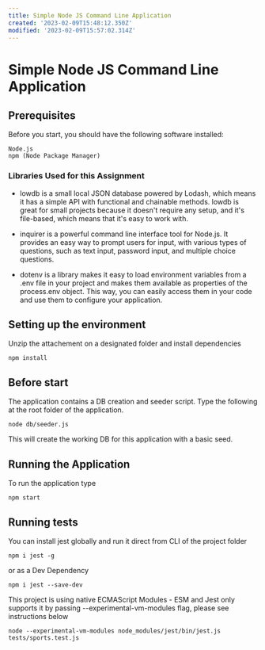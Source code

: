 ```yaml
---
title: Simple Node JS Command Line Application
created: '2023-02-09T15:48:12.350Z'
modified: '2023-02-09T15:57:02.314Z'
---
```


# Simple Node JS Command Line Application


## Prerequisites

Before you start, you should have the following software installed:

    Node.js
    npm (Node Package Manager)

### Libraries Used for this Assignment

- lowdb is a small local JSON database powered by Lodash, which means it has a simple API with functional and chainable methods. lowdb is great for small projects because it doesn't require any setup, and it's file-based, which means that it's easy to work with.

- inquirer is a powerful command line interface tool for Node.js. It provides an easy way to prompt users for input, with various types of questions, such as text input, password input, and multiple choice questions.

- dotenv is a library makes it easy to load environment variables from a .env file in your project and makes them available as properties of the process.env object. This way, you can easily access them in your code and use them to configure your application.


## Setting up the environment

Unzip the attachement on a designated folder and install dependencies

``` npm install ```


## Before start

The application contains a DB creation and seeder script. Type the following at the root folder of the application.

``` node db/seeder.js ```

This will create the working DB for this application with a basic seed.

## Running the Application 

To run the  application type 

``` npm start ``` 


## Running tests

You can install jest globally and run it direct from CLI of the project folder

``` npm i jest -g ```

or as a Dev Dependency

``` npm i jest --save-dev ```

This project is using native ECMAScript Modules - ESM and Jest only supports it by passing --experimental-vm-modules flag, please see instructions below

``` node --experimental-vm-modules node_modules/jest/bin/jest.js tests/sports.test.js ```










